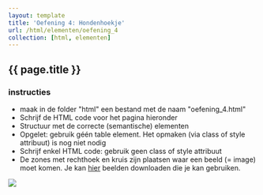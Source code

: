 ```yaml
---
layout: template
title: 'Oefening 4: Hondenhoekje'
url: /html/elementen/oefening_4
collection: [html, elementen]
---
```


## {{ page.title }}

<div class="highlight">
    <h3>instructies</h3>
    <ul>
        <li>maak in de folder "html" een bestand met de naam "oefening_4.html"</li>
        <li>Schrijf de HTML code voor het pagina hieronder</li>
        <li>Structuur met de correcte (semantische) elementen</li>
        <li>Opgelet: gebruik géén table element. Het opmaken (via class of style attribuut) is nog niet nodig</li>
        <li>Schrijf enkel HTML code: gebruik geen class of style attribuut</li>
        <li>De zones met rechthoek en kruis zijn plaatsen waar een beeld (= image) moet komen.
        Je kan <a href="{{ '/oefeningen/assets_hondenhoekje.jpg' | relative_url}}">hier</a> beelden downloaden die je kan gebruiken.
        </li>
    </ul>
</div>            
<img class="shadow center" src="{{ '/oefeningen/hondenhoekje.jpg' | relative_url}}" />
